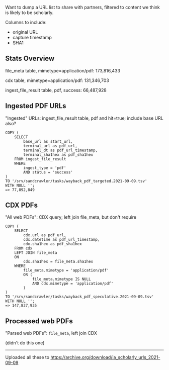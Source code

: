 
Want to dump a URL list to share with partners, filtered to content we think is
likely to be scholarly.

Columns to include:

- original URL
- capture timestamp
- SHA1

## Stats Overview

file_meta table, mimetype=application/pdf: 173,816,433

cdx table, mimetype=application/pdf: 131,346,703

ingest_file_result table, pdf, success: 66,487,928

## Ingested PDF URLs

"Ingested" URLs: ingest_file_result table, pdf and hit=true; include base URL also?

    COPY (
        SELECT
            base_url as start_url,
            terminal_url as pdf_url,
            terminal_dt as pdf_url_timestamp,
            terminal_sha1hex as pdf_sha1hex
        FROM ingest_file_result
        WHERE
            ingest_type = 'pdf'
            AND status = 'success'
    )
    TO '/srv/sandcrawler/tasks/wayback_pdf_targeted.2021-09-09.tsv'
    WITH NULL '';
    => 77,892,849

## CDX PDFs

"All web PDFs": CDX query; left join file_meta, but don't require

    COPY (
        SELECT
            cdx.url as pdf_url,
            cdx.datetime as pdf_url_timestamp,
            cdx.sha1hex as pdf_sha1hex
        FROM cdx
        LEFT JOIN file_meta
        ON
            cdx.sha1hex = file_meta.sha1hex
        WHERE
            file_meta.mimetype = 'application/pdf'
            OR (
                file_meta.mimetype IS NULL
                AND cdx.mimetype = 'application/pdf'
            )
    )
    TO '/srv/sandcrawler/tasks/wayback_pdf_speculative.2021-09-09.tsv'
    WITH NULL '';
    => 147,837,935

## Processed web PDFs

"Parsed web PDFs": `file_meta`, left join CDX

(didn't do this one)

---

Uploaded all these to <https://archive.org/download/ia_scholarly_urls_2021-09-09>
